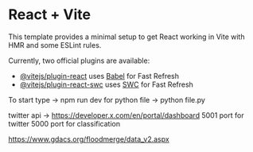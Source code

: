 # React + Vite

This template provides a minimal setup to get React working in Vite with HMR and some ESLint rules.

Currently, two official plugins are available:

- [@vitejs/plugin-react](https://github.com/vitejs/vite-plugin-react/blob/main/packages/plugin-react/README.md) uses [Babel](https://babeljs.io/) for Fast Refresh
- [@vitejs/plugin-react-swc](https://github.com/vitejs/vite-plugin-react-swc) uses [SWC](https://swc.rs/) for Fast Refresh

To start type -> npm run dev
for python file -> python file.py



twitter api -> https://developer.x.com/en/portal/dashboard
5001 port for twitter
5000 port for classification

https://www.gdacs.org/floodmerge/data_v2.aspx